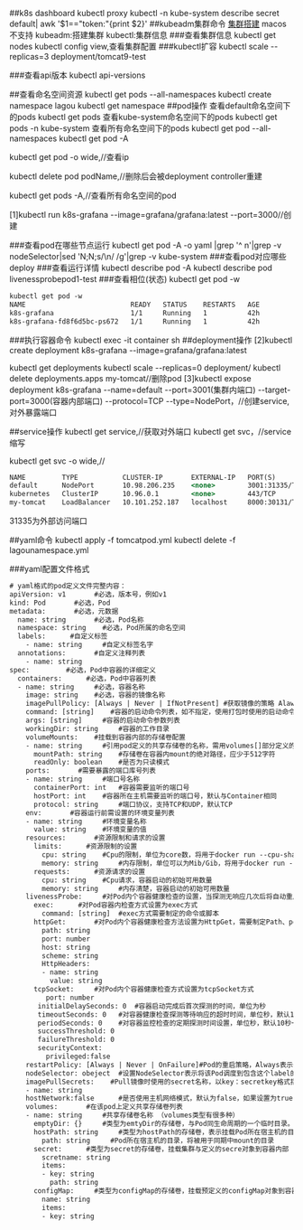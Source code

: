 ##k8s dashboard
kubectl proxy
[](http://localhost:8001/api/v1/namespaces/kubernetes-dashboard/services/https:kubernetes-dashboard:/proxy/)
kubectl -n kube-system describe secret default| awk '$1=="token:"{print $2}'
[](https://blog.csdn.net/m0_48358308/article/details/111918783)
[](https://github.com/maguowei/gotok8s#helm)
##kubeadm集群命令
[集群搭建](https://developer.aliyun.com/article/642708)
macos不支持
kubeadm:搭建集群
kubectl:集群信息
###查看集群信息
kubectl get nodes
kubectl config view,查看集群配置
###kubectl扩容
kubectl scale --replicas=3 deployment/tomcat9-test

###查看api版本
kubectl api-versions

##查看命名空间资源
kubectl get pods --all-namespaces
kubectl create namespace lagou
kubectl get namespace
##pod操作
查看default命名空间下的pods 
kubectl get pods 
查看kube-system命名空间下的pods 
kubectl get pods -n kube-system 
查看所有命名空间下的pods
kubectl get pod --all-namespaces
kubectl get pod -A

kubectl get pod -o wide,//查看ip

kubectl delete pod podName,//删除后会被deployment controller重建

kubectl get pods -A,//查看所有命名空间的pod

[1]kubectl run k8s-grafana  --image=grafana/grafana:latest --port=3000//创建

###查看pod在哪些节点运行
kubectl get pod -A -o yaml |grep '^    n'|grep -v nodeSelector|sed 'N;N;s/\n/ /g'|grep -v kube-system
###查看pod对应哪些deploy
###查看运行详情
kubectl describe pod -A 
kubectl describe pod livenessprobepod1-test
###查看相位(状态)
kubectl get pod -w
```asp
kubectl get pod -w
NAME                          READY   STATUS    RESTARTS   AGE
k8s-grafana                   1/1     Running   1          42h
k8s-grafana-fd8f6d5bc-ps672   1/1     Running   1          42h
```
###执行容器命令
kubectl exec -it container sh
##deployment操作
[2]kubectl create deployment k8s-grafana --image=grafana/grafana:latest

kubectl get deployments
kubectl scale --replicas=0 deployment/<your-deployment>
kubectl delete deployments.apps my-tomcat//删除pod
[3]kubectl expose deployment k8s-grafana --name=default --port=3001(集群内端口) --target-port=3000(容器内部端口) --protocol=TCP --type=NodePort，//创建service,对外暴露端口



##service操作
kubectl get service,//获取对外端口
kubectl get svc，//service缩写

kubectl get svc -o wide,//
```asp
NAME         TYPE           CLUSTER-IP       EXTERNAL-IP   PORT(S)          AGE
default      NodePort       10.98.206.235    <none>        3001:31335/TCP   49s
kubernetes   ClusterIP      10.96.0.1        <none>        443/TCP          23d
my-tomcat    LoadBalancer   10.101.252.187   localhost     8000:30131/TCP   5d4h
```
31335为外部访问端口




##yaml命令
kubectl apply -f tomcatpod.yml
kubectl delete -f lagounamespace.yml

###yaml配置文件格式
[](https://blog.csdn.net/zhangge3663/article/details/107785867)
```asp
# yaml格式的pod定义文件完整内容：
apiVersion: v1       #必选，版本号，例如v1
kind: Pod       #必选，Pod
metadata:       #必选，元数据
  name: string       #必选，Pod名称
  namespace: string    #必选，Pod所属的命名空间
  labels:      #自定义标签
    - name: string     #自定义标签名字
  annotations:       #自定义注释列表
    - name: string
spec:         #必选，Pod中容器的详细定义
  containers:      #必选，Pod中容器列表
  - name: string     #必选，容器名称
    image: string    #必选，容器的镜像名称
    imagePullPolicy: [Always | Never | IfNotPresent] #获取镜像的策略 Alawys表示下载镜像 IfnotPresent表示优先使用本地镜像，否则下载镜像，Nerver表示仅使用本地镜像
    command: [string]    #容器的启动命令列表，如不指定，使用打包时使用的启动命令
    args: [string]     #容器的启动命令参数列表
    workingDir: string     #容器的工作目录
    volumeMounts:    #挂载到容器内部的存储卷配置
    - name: string     #引用pod定义的共享存储卷的名称，需用volumes[]部分定义的的卷名
      mountPath: string    #存储卷在容器内mount的绝对路径，应少于512字符
      readOnly: boolean    #是否为只读模式
    ports:       #需要暴露的端口库号列表
    - name: string     #端口号名称
      containerPort: int   #容器需要监听的端口号
      hostPort: int    #容器所在主机需要监听的端口号，默认与Container相同
      protocol: string     #端口协议，支持TCP和UDP，默认TCP
    env:       #容器运行前需设置的环境变量列表
    - name: string     #环境变量名称
      value: string    #环境变量的值
    resources:       #资源限制和请求的设置
      limits:      #资源限制的设置
        cpu: string    #Cpu的限制，单位为core数，将用于docker run --cpu-shares参数
        memory: string     #内存限制，单位可以为Mib/Gib，将用于docker run --memory参数
      requests:      #资源请求的设置
        cpu: string    #Cpu请求，容器启动的初始可用数量
        memory: string     #内存清楚，容器启动的初始可用数量
    livenessProbe:     #对Pod内个容器健康检查的设置，当探测无响应几次后将自动重启该容器，检查方法有exec、httpGet和tcpSocket，对一个容器只需设置其中一种方法即可
      exec:      #对Pod容器内检查方式设置为exec方式
        command: [string]  #exec方式需要制定的命令或脚本
      httpGet:       #对Pod内个容器健康检查方法设置为HttpGet，需要制定Path、port
        path: string
        port: number
        host: string
        scheme: string
        HttpHeaders:
        - name: string
          value: string
      tcpSocket:     #对Pod内个容器健康检查方式设置为tcpSocket方式
         port: number
       initialDelaySeconds: 0  #容器启动完成后首次探测的时间，单位为秒
       timeoutSeconds: 0   #对容器健康检查探测等待响应的超时时间，单位秒，默认1秒
       periodSeconds: 0    #对容器监控检查的定期探测时间设置，单位秒，默认10秒一次
       successThreshold: 0
       failureThreshold: 0
       securityContext:
         privileged:false
    restartPolicy: [Always | Never | OnFailure]#Pod的重启策略，Always表示一旦不管以何种方式终止运行，kubelet都将重启，OnFailure表示只有Pod以非0退出码退出才重启，Nerver表示不再重启该Pod
    nodeSelector: obeject  #设置NodeSelector表示将该Pod调度到包含这个label的node上，以key：value的格式指定
    imagePullSecrets:    #Pull镜像时使用的secret名称，以key：secretkey格式指定
    - name: string
    hostNetwork:false      #是否使用主机网络模式，默认为false，如果设置为true，表示使用宿主机网络
    volumes:       #在该pod上定义共享存储卷列表
    - name: string     #共享存储卷名称 （volumes类型有很多种）
      emptyDir: {}     #类型为emtyDir的存储卷，与Pod同生命周期的一个临时目录。为空值
      hostPath: string     #类型为hostPath的存储卷，表示挂载Pod所在宿主机的目录
        path: string     #Pod所在宿主机的目录，将被用于同期中mount的目录
      secret:      #类型为secret的存储卷，挂载集群与定义的secre对象到容器内部
        scretname: string  
        items:     
        - key: string
          path: string
      configMap:     #类型为configMap的存储卷，挂载预定义的configMap对象到容器内部
        name: string
        items:
        - key: string
```
